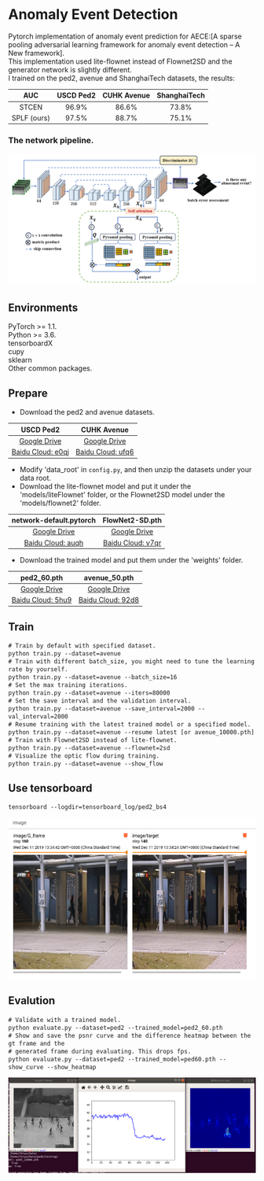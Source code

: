 # Anomaly Event Detection
Pytorch implementation of anomaly event prediction for AECE:[A sparse pooling adversarial learning framework for anomaly event detection – A New framework].  
This implementation used lite-flownet instead of Flownet2SD and the generator network is slightly different.  
I trained on the ped2, avenue and ShanghaiTech datasets, the results:  

|     AUC                  |USCD Ped2    |CUHK Avenue         |ShanghaiTech |
|:------------------------:|:-----------:|:------------------:|:------------------:|
| STCEN  |96.9%        | 86.6%              |73.8%|
|  SPLF (ours)    |97.5%        | 88.7%              |75.1%|

### The network pipeline.  
![Example 0](pipeline.png)

## Environments  
PyTorch >= 1.1.  
Python >= 3.6.  
tensorboardX  
cupy  
sklearn  
Other common packages.  

## Prepare
- Download the ped2 and avenue datasets.  

|USCD Ped2                                                                            | CUHK Avenue                                                                           |
|:-----------------------------------------------------------------------------------:|:-------------------------------------------------------------------------------------:|
|[Google Drive](https://drive.google.com/open?id=1PO6BCMHUnmyb4NRSBFu28squcDv5VWTR)   | [Google Drive](https://drive.google.com/open?id=1b1q0kuc88rD6qDf5FksMwcJ43js4opbe)    |
|[Baidu Cloud: e0qj](https://pan.baidu.com/s/1HqDBczQn6nr_YUEoT7NnLA)                 | [Baidu Cloud: ufq6](https://pan.baidu.com/s/2z9GZQedG-8I_oxJ1RuwUaA)                  |

- Modify 'data_root' in `config.py`, and then unzip the datasets under your data root.
- Download the lite-flownet model and put it under the 'models/liteFlownet' folder, or the Flownet2SD model under the 'models/flownet2' folder.

|network-default.pytorch                                                             | FlowNet2-SD.pth  |
|:----------------------------------------------------------------------------------:|:--------------------------------------------------------------------------------------:|
| [Google Drive](https://drive.google.com/open?id=16w3P4A4s_m7WSwgq38VTqrGIS6lhj7Ys) |[Google Drive](https://drive.google.com/open?id=1gwBdKeaJjJomU68x3dNl9Vdy9i9EKiaI)      |
| [Baidu Cloud: auqh](https://pan.baidu.com/s/1OSXiPZ3kijkTBPgfgWAimA)               |[Baidu Cloud: v7qr](https://pan.baidu.com/s/1dfxVX_QX1JUUc6y3f6IDYw)                    |

- Download the trained model and put them under the 'weights' folder.  

|ped2_60.pth                                                                      | avenue_50.pth  |
|:----------------------------------------------------------------------------------:|:--------------------------------------------------------------------------------------:|
| [Google Drive](https://drive.google.com/open?id=1dgeoZoiO0V_Wql7k7w_tGFDyiaxroGeo) |[Google Drive](https://drive.google.com/open?id=2iwgRtkXU6-H8VwTKHqYLfkOZzHvfyGRw)      |
| [Baidu Cloud: 5hu9](https://pan.baidu.com/s/1y6pHwU0qSmbLmlSGni-93w)               |[Baidu Cloud: 92d8](https://pan.baidu.com/s/3ojLetmySGYW5ZSAIMPmdpw)                    |

## Train
```Shell
# Train by default with specified dataset.
python train.py --dataset=avenue
# Train with different batch_size, you might need to tune the learning rate by yourself.
python train.py --dataset=avenue --batch_size=16
# Set the max training iterations.
python train.py --dataset=avenue --iters=80000
# Set the save interval and the validation interval.
python train.py --dataset=avenue --save_interval=2000 --val_interval=2000
# Resume training with the latest trained model or a specified model.
python train.py --dataset=avenue --resume latest [or avenue_10000.pth]
# Train with Flownet2SD instead of lite-flownet.
python train.py --dataset=avenue --flownet=2sd
# Visualize the optic flow during training.
python train.py --dataset=avenue --show_flow
```
## Use tensorboard
```Shell
tensorboard --logdir=tensorboard_log/ped2_bs4
```
![Example 1](contents/tensorboard.png)

## Evalution
```Shell
# Validate with a trained model.
python evaluate.py --dataset=ped2 --trained_model=ped2_60.pth
# Show and save the psnr curve and the difference heatmap between the gt frame and the 
# generated frame during evaluating. This drops fps.
python evaluate.py --dataset=ped2 --trained_model=ped60.pth --show_curve --show_heatmap
```
![Example 2](contents/result.png)
